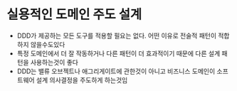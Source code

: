 # 실용적인 도메인 주도 설계

- DDD가 제공하는 모든 도구를 적용할 필요는 없다. 어떤 이유로 전술적 패턴이 적합하지 않을수도있다
- 특정 도메인에서 더 잘 작동하거나 다른 패턴이 더 효과적이기 때문에 다른 설계 패턴을 사용하는것이 좋다
- DDD는 밸류 오브젝트나 애그리게이트에 관한것이 아니고 비즈니스 도메인이 소프트웨어 설계 의사결정을 주도하게 하는것임
